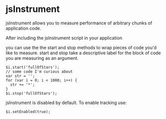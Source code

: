 jsInstrument
============

jsInstrument allows you to measure performance of arbitrary chunks of
application code. 

After including the jsInstrument script in your application
    <script src="instrument.js"></script>

you can use the the start and stop methods to wrap pieces of code
you'd like to measure. start and stop take a descriptive label for the 
block of code you are measuring as an argument.

    $i.start('fullOfStars');
    // some code I'm curious about
    var str = '';
    for (var i = 0; i < 1000; i++) {
      str += '*'; 
    }
    $i.stop('fullOfStars');

jsInstrument is disabled by default. To enable tracking use:
    
    $i.setEnabled(true);
